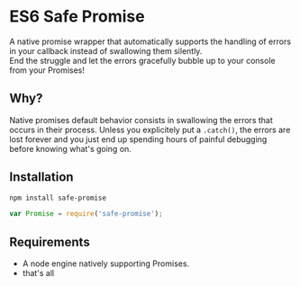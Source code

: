 # ES6 Safe Promise

A native promise wrapper that automatically supports the handling of errors in your callback instead of swallowing them silently.  
End the struggle and let the errors gracefully bubble up to your console from your Promises!

## Why?

Native promises default behavior consists in swallowing the errors that occurs in their process. Unless you explicitely put a `.catch()`,
the errors are lost forever and you just end up spending hours of painful debugging before knowing what's going on.

## Installation

```bash
npm install safe-promise
```

```Javascript
var Promise = require('safe-promise');
```

## Requirements

 * A node engine natively supporting Promises.
 * that's all
